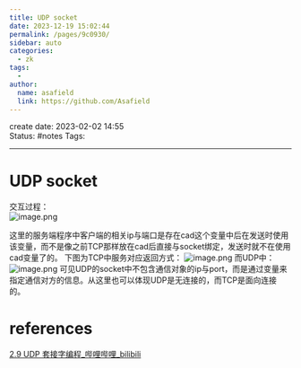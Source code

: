 ```yaml
---
title: UDP socket
date: 2023-12-19 15:02:44
permalink: /pages/9c0930/
sidebar: auto
categories:
  - zk
tags:
  - 
author: 
  name: asafield
  link: https://github.com/Asafield
---
```

create date: 2023-02-02 14:55  
Status: #notes
Tags: 

---

# UDP socket

交互过程：  
![image.png](https://pic-1312640559.cos.ap-chengdu.myqcloud.com/img/20230202145633.png)

这里的服务端程序中客户端的相关ip与端口是存在cad这个变量中后在发送时使用该变量，而不是像之前TCP那样放在cad后直接与socket绑定，发送时就不在使用cad变量了的。
下图为TCP中服务对应返回方式：
![image.png](https://pic-1312640559.cos.ap-chengdu.myqcloud.com/img/20230202151629.png)
而UDP中：
![image.png](https://pic-1312640559.cos.ap-chengdu.myqcloud.com/img/20230202151740.png)
可见UDP的socket中不包含通信对象的ip与port，而是通过变量来指定通信对方的信息。从这里也可以体现UDP是无连接的，而TCP是面向连接的。



# references

[2.9 UDP 套接字编程_哔哩哔哩_bilibili](https://www.bilibili.com/video/BV1JV411t7ow/?p=21&spm_id_from=pageDriver&vd_source=e0607026c50ab3e4212e710a0fc5e8ed)